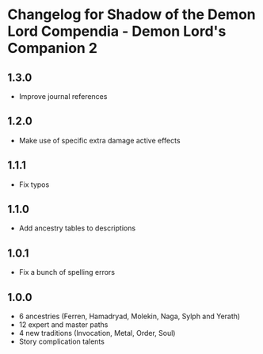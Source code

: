 # Changelog for Shadow of the Demon Lord Compendia - Demon Lord's Companion 2

## 1.3.0

- Improve journal references

## 1.2.0

- Make use of specific extra damage active effects

## 1.1.1

- Fix typos

## 1.1.0

- Add ancestry tables to descriptions

## 1.0.1

- Fix a bunch of spelling errors

## 1.0.0

- 6 ancestries (Ferren, Hamadryad, Molekin, Naga, Sylph and Yerath)
- 12 expert and master paths
- 4 new traditions (Invocation, Metal, Order, Soul)
- Story complication talents

